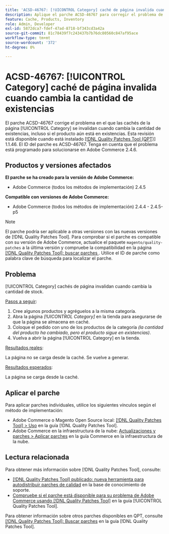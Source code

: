 ```yaml
---
title: 'ACSD-46767: [!UICONTROL Category] caché de página invalida cuando cambia la cantidad de existencias'
description: Aplique el parche ACSD-46767 para corregir el problema de Adobe Commerce en el que la caché de la página [!UICONTROL Category] se invalida cuando cambia la cantidad de existencias, incluso si el producto aún está en existencias.
feature: Cache, Products, Inventory
role: Admin, Developer
exl-id: 5872dca7-fdef-47ad-8718-bf343cd3a42a
source-git-commit: 81c78439f7c243437b7b76dc80560c847af95ace
workflow-type: tm+mt
source-wordcount: '372'
ht-degree: 0%

---
```


# ACSD-46767: [!UICONTROL Category] caché de página invalida cuando cambia la cantidad de existencias

El parche ACSD-46767 corrige el problema en el que las cachés de la página [!UICONTROL Category] se invalidan cuando cambia la cantidad de existencias, incluso si el producto aún está en existencias. Esta revisión está disponible cuando está instalado [[!DNL Quality Patches Tool (QPT)]](https://experienceleague.adobe.com/es/docs/commerce-knowledge-base/kb/announcements/commerce-announcements/magento-quality-patches-released-new-tool-to-self-serve-quality-patches) 1.1.46. El ID del parche es ACSD-46767. Tenga en cuenta que el problema está programado para solucionarse en Adobe Commerce 2.4.6.

## Productos y versiones afectados

**El parche se ha creado para la versión de Adobe Commerce:**

* Adobe Commerce (todos los métodos de implementación) 2.4.5

**Compatible con versiones de Adobe Commerce:**

* Adobe Commerce (todos los métodos de implementación) 2.4.4 - 2.4.5-p5

>[!NOTE]
>
>El parche podría ser aplicable a otras versiones con las nuevas versiones de [!DNL Quality Patches Tool]. Para comprobar si el parche es compatible con su versión de Adobe Commerce, actualice el paquete `magento/quality-patches` a la última versión y compruebe la compatibilidad en la página [[!DNL Quality Patches Tool]: buscar parches ](https://experienceleague.adobe.com/tools/commerce-quality-patches/index.html?lang=es). Utilice el ID de parche como palabra clave de búsqueda para localizar el parche.

## Problema

[!UICONTROL Category] cachés de página invalidan cuando cambia la cantidad de stock.

<u>Pasos a seguir</u>:

1. Cree algunos productos y agréguelos a la misma categoría.
1. Abra la página *[!UICONTROL Category]* en la tienda para asegurarse de que la página se almacena en caché.
1. Coloque el pedido con uno de los productos de la categoría *(la cantidad del producto ha cambiado, pero el producto sigue en existencias)*.
1. Vuelva a abrir la página [!UICONTROL Category] en la tienda.

<u>Resultados reales</u>:

La página no se carga desde la caché. Se vuelve a generar.

<u>Resultados esperados</u>:

La página se carga desde la caché.

## Aplicar el parche

Para aplicar parches individuales, utilice los siguientes vínculos según el método de implementación:

* Adobe Commerce o Magento Open Source local: [[!DNL Quality Patches Tool] > Uso](/help/tools/quality-patches-tool/usage.md) en la guía [!DNL Quality Patches Tool].
* Adobe Commerce en la infraestructura de la nube: [Actualizaciones y parches > Aplicar parches](https://experienceleague.adobe.com/docs/commerce-cloud-service/user-guide/develop/upgrade/apply-patches.html?lang=es) en la guía Commerce en la infraestructura de la nube.

## Lectura relacionada

Para obtener más información sobre [!DNL Quality Patches Tool], consulte:

* [[!DNL Quality Patches Tool] publicado: nueva herramienta para autodistribuir parches de calidad](https://experienceleague.adobe.com/es/docs/commerce-knowledge-base/kb/announcements/commerce-announcements/magento-quality-patches-released-new-tool-to-self-serve-quality-patches) en la base de conocimiento de soporte.
* [Compruebe si el parche está disponible para su problema de Adobe Commerce usando [!DNL Quality Patches Tool]](/help/tools/quality-patches-tool/patches-available-in-qpt/check-patch-for-magento-issue-with-magento-quality-patches.md) en la guía [!UICONTROL Quality Patches Tool].


Para obtener información sobre otros parches disponibles en QPT, consulte [[!DNL Quality Patches Tool]: Buscar parches](https://experienceleague.adobe.com/tools/commerce-quality-patches/index.html?lang=es) en la guía [!DNL Quality Patches Tool].

